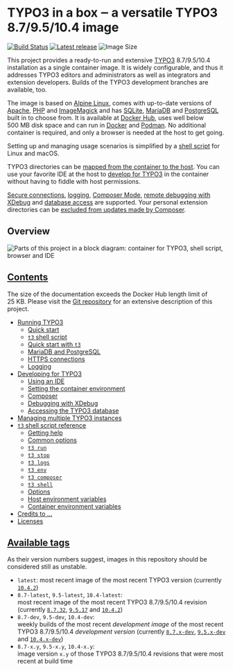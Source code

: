 # TYPO3 in a box ‒ a versatile TYPO3 8.7/9.5/10.4 image

[![Build Status](https://travis-ci.com/undecaf/typo3-in-a-box.svg?branch=master)](https://travis-ci.com/undecaf/typo3-in-a-box)
[![Latest release](https://img.shields.io/github/release/undecaf/typo3-in-a-box.svg)](https://github.com/undecaf/typo3-in-a-box)
![Image Size](https://img.shields.io/endpoint?url=https%3A%2F%2Fdocker-size.modus-operandi.workers.dev%2Fundecaf%2Ftypo3-in-a-box%2Ftags%2Flatest)

This project provides a ready-to-run and extensive
[TYPO3](https://typo3.org/)&nbsp;8.7/9.5/10.4 installation as a single container image.
It is widely configurable, and thus it addresses TYPO3 editors and administrators
as well as integrators and extension developers. Builds of the TYPO3 development
branches are available, too.

The image is based on [Alpine Linux](https://alpinelinux.org/), comes
with up-to-date versions of [Apache](https://httpd.apache.org/),
[PHP](https://php.net/) and [ImageMagick](https://www.imagemagick.org/) 
and has [SQLite](https://www.sqlite.org/), [MariaDB](https://mariadb.org/) and
[PostgreSQL](https://www.postgresql.org/) built in to choose from.
It is available at [Docker Hub](https://hub.docker.com/r/undecaf/typo3-in-a-box),
uses well below 500&nbsp;MB disk space and can run in
[Docker](https://www.docker.com/) and [Podman](https://podman.io/).
No additional container is required, and only a browser is needed
at the host to get going.


Setting up and managing usage scenarios is simplified by a
[shell script](https://github.com/undecaf/typo3-in-a-box#t3-shell-script-reference) for Linux and macOS.

TYPO3 directories can be 
[mapped from the container to the host](https://github.com/undecaf/typo3-in-a-box#using-an-ide).
You can use your favorite IDE at the host to
[develop for TYPO3](https://github.com/undecaf/typo3-in-a-box#developing-for-typo3) in the container without having to
fiddle with host permissions.

[Secure connections](https://github.com/undecaf/typo3-in-a-box#https-connections),
[logging](https://github.com/undecaf/typo3-in-a-box#logging),
[Composer Mode](https://docs.typo3.org/m/typo3/guide-installation/master/en-us/ExtensionInstallation/Index.html#install-extension-with-composer),
[remote debugging with XDebug](https://github.com/undecaf/typo3-in-a-box#debugging-with-xdebug) and
[database access](https://github.com/undecaf/typo3-in-a-box#accessing-the-typo3-database) are supported.
Your personal extension directories can be
[excluded from updates made by Composer](https://github.com/undecaf/typo3-in-a-box#preventing-composer-from-overwriting-your-changes).


## Overview

![Parts of this project in a block diagram: container for TYPO3, shell script, browser and IDE](https://undecaf.github.io/typo3-in-a-box/img/overview.png)


## [Contents](https://github.com/undecaf/typo3-in-a-box#contents)

The size of the documentation exceeds the Docker Hub length limit of 25&nbsp;KB.
Please visit the [Git repository](https://github.com/undecaf/typo3-in-a-box#typo3-in-a-box--a-versatile-typo3-8795104-image) for an extensive description of this project.

-   [Running TYPO3](https://github.com/undecaf/typo3-in-a-box#running-typo3)
    -   [Quick start](https://github.com/undecaf/typo3-in-a-box#quick-start)
    -   [`t3` shell script](https://github.com/undecaf/typo3-in-a-box#t3-shell-script)
    -   [Quick start with `t3`](https://github.com/undecaf/typo3-in-a-box#quick-start-with-t3)
    -   [MariaDB and PostgreSQL](https://github.com/undecaf/typo3-in-a-box#mariadb-and-postgresql)
    -   [HTTPS connections](https://github.com/undecaf/typo3-in-a-box#https-connections)
    -   [Logging](https://github.com/undecaf/typo3-in-a-box#logging)
-   [Developing for TYPO3](https://github.com/undecaf/typo3-in-a-box#developing-for-typo3)
    -   [Using an IDE](https://github.com/undecaf/typo3-in-a-box#using-an-ide)
    -   [Setting the container environment](https://github.com/undecaf/typo3-in-a-box#setting-the-container-environment)
    -   [Composer](https://github.com/undecaf/typo3-in-a-box#composer)
    -   [Debugging with XDebug](https://github.com/undecaf/typo3-in-a-box#debugging-with-xdebug)
    -   [Accessing the TYPO3 database](https://github.com/undecaf/typo3-in-a-box#accessing-the-typo3-database)
-   [Managing multiple TYPO3 instances](https://github.com/undecaf/typo3-in-a-box#managing-multiple-typo3-instances)
-   [`t3` shell script reference](https://github.com/undecaf/typo3-in-a-box#t3-shell-script-reference)
    -   [Getting help](https://github.com/undecaf/typo3-in-a-box#getting-help)
    -   [Common options](https://github.com/undecaf/typo3-in-a-box#common-options)
    -   [`t3 run`](https://github.com/undecaf/typo3-in-a-box#t3-run)
    -   [`t3 stop`](https://github.com/undecaf/typo3-in-a-box#t3-stop)
    -   [`t3 logs`](https://github.com/undecaf/typo3-in-a-box#t3-logs)
    -   [`t3 env`](https://github.com/undecaf/typo3-in-a-box#t3-env)
    -   [`t3 composer`](https://github.com/undecaf/typo3-in-a-box#t3-composer)
    -   [`t3 shell`](https://github.com/undecaf/typo3-in-a-box#t3-shell)
    -   [Options](https://github.com/undecaf/typo3-in-a-box#options)
    -   [Host environment variables](https://github.com/undecaf/typo3-in-a-box#host-environment-variables)
    -   [Container environment variables](https://github.com/undecaf/typo3-in-a-box#container-environment-variables)
-   [Credits to ...](https://github.com/undecaf/typo3-in-a-box#credits-to-)
-   [Licenses](https://github.com/undecaf/typo3-in-a-box#licenses)


## [Available tags](https://hub.docker.com/r/undecaf/typo3-in-a-box/tags)

As their version numbers suggest, images in this repository should be 
considered still as unstable.

-   `latest`: most recent image of the most recent TYPO3 version 
    (currently [`10.4.2`](https://packagist.org/packages/typo3/cms#v10.4.2))
-   `8.7-latest`, `9.5-latest`, `10.4-latest`:  
    most recent image of the most recent TYPO3&nbsp;8.7/9.5/10.4
    revision (currently [`8.7.32`](https://packagist.org/packages/typo3/cms#v8.7.32),
    [`9.5.17`](https://packagist.org/packages/typo3/cms#v9.5.17) and
    [`10.4.2`](https://packagist.org/packages/typo3/cms#v10.4.2))
-   `8.7-dev`, `9.5-dev`, `10.4-dev`:  
    weekly builds of the most recent _development image_ of the most
    recent TYPO3&nbsp;8.7/9.5/10.4 _development version_ (currently
    [`8.7.x-dev`](https://packagist.org/packages/typo3/cms#dev-TYPO3_8-7),
    [`9.5.x-dev`](https://packagist.org/packages/typo3/cms#9.5.x-dev) and
    [`10.4.x-dev`](https://packagist.org/packages/typo3/cms#dev-master))
-   `8.7-x.y`, `9.5-x.y`, `10.4-x.y`:  
    image version `x.y` of those TYPO3&nbsp;8.7/9.5/10.4 revisions that were most
    recent at build time
